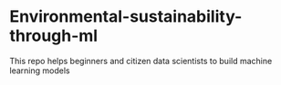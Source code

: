 # Environmental-sustainability-through-ml
This repo helps beginners and citizen data scientists to build machine learning models
